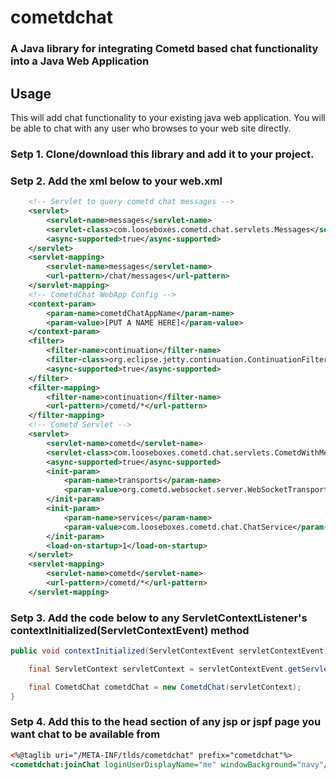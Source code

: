 # cometdchat

### A Java library for integrating Cometd based chat functionality into a Java Web Application

## Usage
This will add chat functionality to your existing java web application.
You will be able to chat with any user who browses to your web site directly.

### Setp 1. Clone/download this library and add it to your project.

### Setp 2. Add the xml below to your web.xml

```xml
    <!-- Servlet to query cometd chat messages -->
    <servlet>
        <servlet-name>messages</servlet-name>
        <servlet-class>com.looseboxes.cometd.chat.servlets.Messages</servlet-class>
        <async-supported>true</async-supported>
    </servlet>
    <servlet-mapping>
        <servlet-name>messages</servlet-name>
        <url-pattern>/chat/messages</url-pattern>
    </servlet-mapping>
    <!-- CometdChat WebApp Config -->
    <context-param>
        <param-name>cometdChatAppName</param-name>
        <param-value>[PUT A NAME HERE]</param-value>
    </context-param>
    <filter>
        <filter-name>continuation</filter-name>
        <filter-class>org.eclipse.jetty.continuation.ContinuationFilter</filter-class>
        <async-supported>true</async-supported>
    </filter>
    <filter-mapping>
        <filter-name>continuation</filter-name>
        <url-pattern>/cometd/*</url-pattern>
    </filter-mapping>
    <!-- Cometd Servlet -->
    <servlet>
        <servlet-name>cometd</servlet-name>
        <servlet-class>com.looseboxes.cometd.chat.servlets.CometdWithMessageConsumer</servlet-class>
        <async-supported>true</async-supported>
        <init-param>
            <param-name>transports</param-name>
            <param-value>org.cometd.websocket.server.WebSocketTransport</param-value>
        </init-param>
        <init-param>
            <param-name>services</param-name>
            <param-value>com.looseboxes.cometd.chat.ChatService</param-value>
        </init-param>
        <load-on-startup>1</load-on-startup>
    </servlet>
    <servlet-mapping>
        <servlet-name>cometd</servlet-name>
        <url-pattern>/cometd/*</url-pattern>
    </servlet-mapping>
```

### Setp 3. Add the code below to any ServletContextListener's contextInitialized(ServletContextEvent) method       

```java
public void contextInitialized(ServletContextEvent servletContextEvent) {

    final ServletContext servletContext = servletContextEvent.getServletContext();    

    final CometdChat cometdChat = new CometdChat(servletContext);
}
```

### Setp 4. Add this to the head section of any jsp or jspf page you want chat to be available from

```xml
<%@taglib uri="/META-INF/tlds/cometdchat" prefix="cometdchat"%>
<cometdchat:joinChat loginUserDisplayName="me" windowBackground="navy"/>
```

